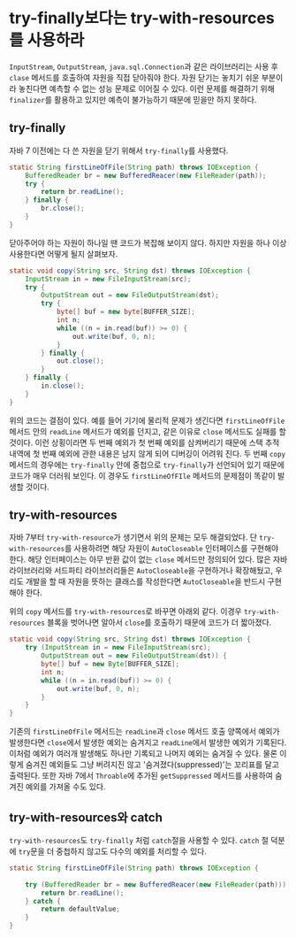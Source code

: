 # try-finally보다는 try-with-resources를 사용하라

`InputStream`, `OutputStream`, `java.sql.Connection`과 같은 라이브러리는 사용 후 `clase` 메서드를 호출하여 자원을 직접 닫아줘야 한다. 자원 닫기는 놓치기 쉬운 부분이라 놓친다면 예측할 수 없는 성능 문제로 이어질 수 있다. 이런 문제를 해결하기 위해 `finalizer`를 활용하고 있지만 예측이 불가능하기 때문에 믿을만 하지 못하다.

## try-finally

자바 7 이전에는 다 쓴 자원을 닫기 위해서 `try-finally`를 사용했다.

~~~java
static String firstLineOfFile(String path) throws IOException {
    BufferedReader br = new BufferedReacer(new FileReader(path));
    try {
        return br.readLine();
    } finally {
        br.close();
    }
}
~~~

닫아주어야 하는 자원이 하나일 땐 코드가 복잡해 보이지 않다. 하지만 자원을 하나 이상 사용한다면 어떻게 될지 살펴보자.

~~~java
static void copy(String src, String dst) throws IOException {
    InputStream in = new FileInputStream(src);
    try {
        OutputStream out = new FileOutputStream(dst);
        try {
            byte[] buf = new byte[BUFFER_SIZE];
            int n;
            while ((n = in.read(buf)) >= 0) {
                out.write(buf, 0, n);
            }
        } finally {
            out.close();
        }
    } finally {
        in.close();
    }
}
~~~

위의 코드는 결점이 있다. 예를 들어 기기에 물리적 문제가 생긴다면 `firstLineOfFile` 메서드 안의 `readLine` 메서드가 예외를 던지고, 같은 이유로 `close` 메서드도 실패를 할 것이다. 이런 상횡이라면 두 번째 예외가 첫 번째 예외를 삼켜버리기 때문에 스택 추적 내역에 첫 번째 예외에 관한 내용은 남지 않게 되어 디버깅이 어려워 진다. 두 번째 `copy` 메서드의 경우에는 `try-finally` 안에 중첩으로 `try-finally`가 선언되어 있기 때문에 코드가 매우 더러워 보인다. 이 경우도 `firstLineOfFIle` 메서드의 문제점이 똑같이 발생할 것이다.

## try-with-resources

자바 7부터 `try-with-resource`가 생기면서 위의 문제는 모두 해결되었다. 단 `try-with-resources`를 사용하려면 해당 자원이 `AutoCloseable` 인터페이스를 구현해야 한다. 해당 인터페이스는 아무 반환 값이 없는 `close` 메서드만 정의되어 있다. 많은 자바 라이브러리와 서드파티 라이브러리들은 `AutoCloseable`을 구현하거나 확장해뒀고, 우리도 개발을 할 때 자원을 뜻하는 클래스를 작성한다면 `AutoCloseable`을 반드시 구현해야 한다.

위의 `copy` 메서드를 `try-with-resources`로 바꾸면 아래외 같다. 이경우 `try-with-resources` 블록을 벗어나면 알아서 `close`를 호출하기 때문에 코드가 더 짧아졌다.

~~~java
static void copy(String src, String dst) throws IOException {
    try (InputStream in = new FileInputStream(src);
        OutputStream out = new FileOutputStream(dst)) {
        byte[] buf = new Byte[BUFFER_SIZE];
        int n;
        while ((n = in.read(buf)) >= 0) {
            out.write(buf, 0, n);
        }
    }
}
~~~

기존의 `firstLineOfFile` 메서드는 `readLine`과 `close` 메서드 호출 양쪽에서 예외가 발생한다면 `close`에서 발생한 예외는 숨겨지고 `readLine`에서 발생한 예외가 기록된다. 이처럼 예외가 여러개 발생해도 하나만 기록되고 나머지 예외는 숨겨질 수 있다. 물론 이렇게 숨겨진 예외들도 그냥 버려지진 않고 '숨겨졌다(suppressed)'는 꼬리표를 달고 출력된다. 또한 자바 7에서 `Throable`에 추가된 `getSuppressed` 메서드를 사용하여 숨겨진 예외를 가져올 수도 있다.

## try-with-resources와 catch

`try-with-resources`도 `try-finally` 처럼 `catch`절을 사용할 수 있다. `catch` 절 덕분에 `try`문을 더 중첩하지 않고도 다수의 예외를 처리할 수 있다.

~~~java
static String firstLineOfFile(String path) throws IOException {
    
    try (BufferedReader br = new BufferedReacer(new FileReader(path))) {
        return br.readLine();
    } catch {
        return defaultValue;
    }
}
~~~